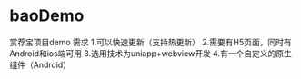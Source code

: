 # baoDemo
赏荐宝项目demo
需求
1.可以快速更新（支持热更新）
2.需要有H5页面，同时有Android和ios端可用
3.选用技术为uniapp+webview开发
4.有一个自定义的原生组件（Android）
